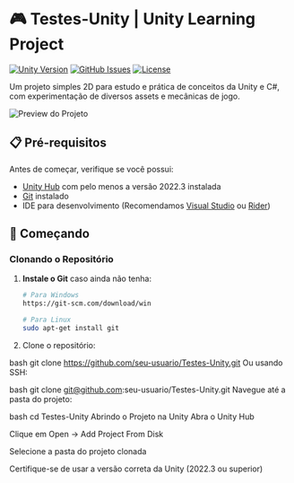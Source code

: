 # 🎮 Testes-Unity | Unity Learning Project

[![Unity Version](https://img.shields.io/badge/Unity-2022.3%2B-blue.svg)](https://unity3d.com/)
[![GitHub Issues](https://img.shields.io/github/issues/seu-usuario/Testes-Unity)](https://github.com/seu-usuario/Testes-Unity/issues)
[![License](https://img.shields.io/badge/License-MIT-green.svg)](https://opensource.org/licenses/MIT)

Um projeto simples 2D para estudo e prática de conceitos da Unity e C#, com experimentação de diversos assets e mecânicas de jogo.

![Preview do Projeto](preview.gif) <!-- Você pode adicionar um gif de preview depois -->

## 📋 Pré-requisitos

Antes de começar, verifique se você possui:
- [Unity Hub](https://unity.com/download) com pelo menos a versão 2022.3 instalada
- [Git](https://git-scm.com/downloads) instalado
- IDE para desenvolvimento (Recomendamos [Visual Studio](https://visualstudio.microsoft.com/) ou [Rider](https://www.jetbrains.com/rider/))

## 🚀 Começando

### Clonando o Repositório

1. **Instale o Git** caso ainda não tenha:
   ```bash
   # Para Windows
   https://git-scm.com/download/win

   # Para Linux
   sudo apt-get install git
2. Clone o repositório:

bash
git clone https://github.com/seu-usuario/Testes-Unity.git
Ou usando SSH:

bash
git clone git@github.com:seu-usuario/Testes-Unity.git
Navegue até a pasta do projeto:

bash
cd Testes-Unity
Abrindo o Projeto na Unity
Abra o Unity Hub

Clique em Open → Add Project From Disk

Selecione a pasta do projeto clonada

Certifique-se de usar a versão correta da Unity (2022.3 ou superior)
